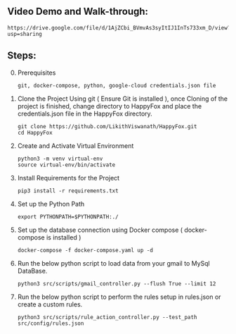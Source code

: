 ## Video Demo and Walk-through:
    https://drive.google.com/file/d/1AjZCbi_BVmvAs3syItIJ1InTs733xm_D/view?usp=sharing

## Steps:

0. Prerequisites
   ```{console}
   git, docker-compose, python, google-cloud credentials.json file  
   ```

1. Clone the Project Using git ( Ensure Git is installed ), once Cloning of the project is finished, change directory to HappyFox and place the credentials.json file in the HappyFox directory.
    ```{console}
   git clone https://github.com/LikithViswanath/HappyFox.git
   cd HappyFox
   ```
2. Create and Activate Virtual Environment
    ```{console}
   python3 -m venv virtual-env
   source virtual-env/bin/activate
   ```
3. Install Requirements for the Project
    ```{console}
   pip3 install -r requirements.txt
   ```
4. Set up the Python Path
    ```{console}
    export PYTHONPATH=$PYTHONPATH:./
    ```
5. Set up the database connection using Docker compose ( docker-compose is installed )
    ```{console}
    docker-compose -f docker-compose.yaml up -d
    ```
6. Run the below python script to load data from your gmail to MySql DataBase.
    ```{console}
    python3 src/scripts/gmail_controller.py --flush True --limit 12
    ```
7. Run the below python script to perform the rules setup in rules.json or create a custom rules.
    ```{console}
    python3 src/scripts/rule_action_controller.py --test_path src/config/rules.json
    ```